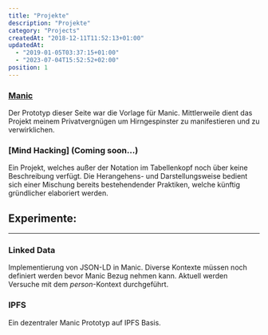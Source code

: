 ```yaml
---
title: "Projekte"
description: "Projekte"
category: "Projects"
createdAt: "2018-12-11T11:52:13+01:00"
updatedAt:
  - "2019-01-05T03:37:15+01:00"
  - "2023-07-04T15:52:52+02:00"
position: 1
---
```


### [Manic](https://manicjs.github.io/)
Der Prototyp dieser Seite war die Vorlage für Manic. Mittlerweile dient das Projekt meinem Privatvergnügen um Hirngespinster zu manifestieren und zu verwirklichen.

### [Mind Hacking] (Coming soon...)
Ein Projekt, welches außer der Notation im Tabellenkopf noch über keine Beschreibung verfügt. Die Herangehens- und Darstellungsweise bedient sich einer Mischung bereits bestehendender Praktiken, welche künftig gründlicher elaboriert werden.

## Experimente:

---

### Linked Data
Implementierung von JSON-LD in Manic. Diverse Kontexte müssen noch definiert werden bevor Manic Bezug nehmen kann. Aktuell werden Versuche mit dem _person_-Kontext durchgeführt. 

### IPFS
Ein dezentraler Manic Prototyp auf IPFS Basis.
